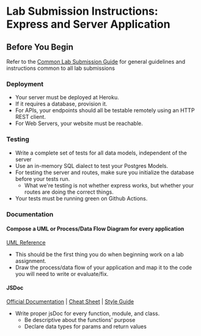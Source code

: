 # Lab Submission Instructions: Express and Server Application

## Before You Begin

Refer to the [Common Lab Submission Guide](README.md) for general guidelines and instructions common to all lab submissions

### Deployment

- Your server must be deployed at Heroku.
- If it requires a database, provision it.
- For APIs, your endpoints should all be testable remotely using an HTTP REST client.
- For Web Servers, your website must be reachable.

### Testing

- Write a complete set of tests for all data models, independent of the server
- Use an in-memory SQL dialect to test your Postgres Models.
- For testing the server and routes, make sure you initialize the database before your tests run.
  - What we're testing is not whether express works, but whether your routes are doing the correct things.
- Your tests must be running green on Github Actions.

### Documentation

#### Compose a UML or Process/Data Flow Diagram for every application

 [UML Reference](https://www.uml-diagrams.org/index-examples.html)

- This should be the first thing you do when beginning work on a lab assignment.
- Draw the process/data flow of your application and map it to the code you will need to write or evaluate/fix.

#### JSDoc

[Official Documentation](http://usejsdoc.org/about-getting-started.html) | [Cheat Sheet](https://devhints.io/jsdoc) | [Style Guide](https://github.com/shri/JSDoc-Style-Guide)

- Write proper jsDoc for every function, module, and class.
  - Be descriptive about the functions' purpose
  - Declare data types for params and return values
